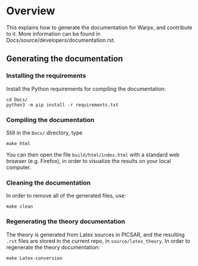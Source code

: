 # Overview

This explains how to generate the documentation for Warpx, and contribute to it.
More information can be found in Docs/source/developers/documentation.rst.

## Generating the documentation

### Installing the requirements

Install the Python requirements for compiling the documentation:
```
cd Docs/
python3 -m pip install -r requirements.txt
```

### Compiling the documentation

Still in the `Docs/` directory, type
```
make html
```
You can then open the file `build/html/index.html` with a standard web browser (e.g. Firefox), in order to visualize the results on your local computer.

### Cleaning the documentation

In order to remove all of the generated files, use:
```
make clean
```

### Regenerating the theory documentation

The theory is generated from Latex sources in PICSAR, and the resulting `.rst`
files are stored in the current repo, in `source/latex_theory`. In order to
regenerate the theory documentation:
```
make Latex-conversion
```
